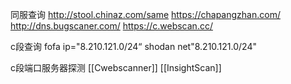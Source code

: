 同服查询
	http://stool.chinaz.com/same
	https://chapangzhan.com/
	http://dns.bugscaner.com/
	https://c.webscan.cc/

c段查询
	fofa  ip="8.210.121.0/24“
	shodan  net"8.210.121.0/24"

c段端口服务器探测
	[[Cwebscanner]]
	[[InsightScan]]
